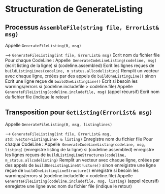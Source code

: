#  Structuration de GenerateListing

## Processus `AssembleFile(string file, ErrorList& msg)`

Appelle `GenerateFileListing(0, msg)`

--> `GenerateFileListing(int file, ErrorList& msg)`
	Ecrit nom du fichier file
	Pour chaque CodeLine :
		Appelle` GenerateCodeLineListing(codeline, msg)` (écrit listing de la ligne)
			 si (codeline.assembled) 
				 Ecrit les lignes reçues de `buildListingLines(codeline, m_status.allcodelisting)`
				 	Remplit un vecteur avec chaque ligne, créées par des appels de `buildOneListingLine()`
			sinon
				Ecrit une ligne reçue de `buildOneListingLine()`
		Ecrit si besoin les warnings/errors
		si (codeline.includefile > codeline.file)
			Appelle `GenerateFileListing(codeline.includefile, msg)` (appel récursif)
			Ecrit nom du fichier file (indique le retour)
		
## Transposition pour `GetListing(ErrorList& msg)`

Appelle `GenerateFileListing(0, msg, listinglines)`

--> `GenerateFileListing(int file, ErrorList& msg, std::vector<ListingLine> & listing)`
    Enregistre nom du fichier file
    Pour chaque CodeLine :
        Appelle` GenerateCodeLineListing(codeline, msg, listing)` (enregistre listing de la ligne)
            si (codeline.assembled)
            	enregistre les lignes reçues de `buildListingLineStructures(codeline, m_status.allcodelisting)`
            		Remplit un vecteur avec chaque ligne, créées par des appels de `buildOneListingLineStructure()`
	    sinon
	    	enreigistre une ligne reçue de `buildOneListingLineStructure()`
	enregistre si besoin les warnings/errors
	si (codeline.includefile > codeline.file)
		Appelle `GenerateFileListing(codeline.includefile, msg, listing)` (appel récursif)
		enregistre une ligne avec nom du fichier file (indique le retour)
	
